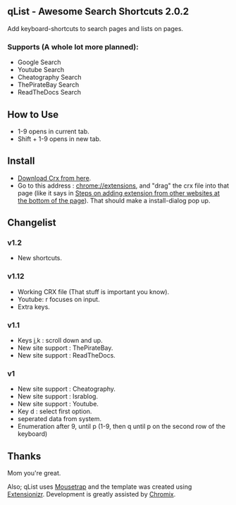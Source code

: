 ## qList - Awesome Search Shortcuts 2.0.2
Add keyboard-shortcuts to search pages and lists on pages.

### Supports (A whole lot more planned):
 - Google Search
 - Youtube Search
 - Cheatography Search
 - ThePirateBay Search
 - ReadTheDocs Search

## How to Use
 - 1-9 opens in current tab.
 - Shift + 1-9 opens in new tab.

## Install
- [Download Crx from here](https://github.com/wildeyes/qList/raw/master/qList.crx).
- Go to this address : [chrome://extensions](chrome://extensions), and "drag" the crx file into that page (like it says in [Steps on adding extension from other websites at the bottom of the page](https://support.google.com/chrome_webstore/answer/2664769?p=crx_warning&rd=1)). That should make a install-dialog pop up.

## Changelist
### v1.2
 - New shortcuts.

### v1.12
 - Working CRX file (That stuff is important you know).
 - Youtube: r focuses on input. 
 - Extra keys.

### v1.1
 - Keys j,k : scroll down and up.
 - New site support : ThePirateBay.
 - New site support : ReadTheDocs.

### v1
 - New site support : Cheatography.
 - New site support : Israblog.
 - New site support : Youtube.
 - Key d : select first option.
 - seperated data from system.
 - Enumeration after 9, until p (1-9, then q until p on the second row of the keyboard)

## Thanks
Mom you're great.

Also; qList uses [Mousetrap](http://craig.is/killing/mice) and the template was created using [Extensionizr](http://extensionizr.com).
Development is greatly assisted by [Chromix](https://github.com/smblott-github/chromix).